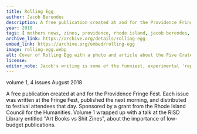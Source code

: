 ```yaml
---
title: Rolling Egg
author: Jacob Berendes
description: A free publication created at and for the Providence Fringe Fest. 
year: 2018
tags: [ mothers news, zines, providence, rhode island, jacob berendes, DIY ]
archive_link: https://archive.org/details/rolling-egg
embed_link: https://archive.org/embed/rolling-egg
image: rolling-egg.webp
alt: Cover of Rolling Egg with a photo and article about the Five Crates of Rats
license: 
editor_note: Jacob's writing is some of the funniest, experimental 'reporting' I've experienced. I highly recommend picking up any issue of Mother's News. His is a singular voice.
---
```


volume 1, 4 issues August 2018

A free publication created at and for the Providence Fringe Fest. Each issue was written at the Fringe Fest, published the next morning, and distributed to festival attendees that day. Sponsored by a grant from the Rhode Island Council for the Humanities. Volume 1 wrapped up with a talk at the RISD Library entitled "Art Books vs Shit Zines", about the importance of low-budget publications.

